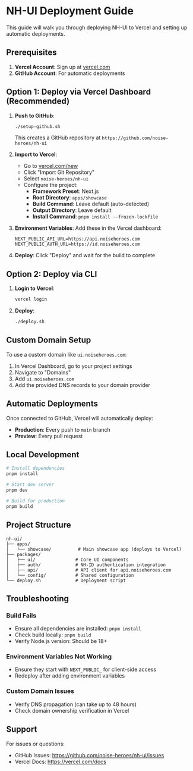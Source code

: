 # NH-UI Deployment Guide

This guide will walk you through deploying NH-UI to Vercel and setting up automatic deployments.

## Prerequisites

1. **Vercel Account**: Sign up at [vercel.com](https://vercel.com)
2. **GitHub Account**: For automatic deployments

## Option 1: Deploy via Vercel Dashboard (Recommended)

1. **Push to GitHub**:
   ```bash
   ./setup-github.sh
   ```
   This creates a GitHub repository at `https://github.com/noise-heroes/nh-ui`

2. **Import to Vercel**:
   - Go to [vercel.com/new](https://vercel.com/new)
   - Click "Import Git Repository"
   - Select `noise-heroes/nh-ui`
   - Configure the project:
     - **Framework Preset**: Next.js
     - **Root Directory**: `apps/showcase`
     - **Build Command**: Leave default (auto-detected)
     - **Output Directory**: Leave default
     - **Install Command**: `pnpm install --frozen-lockfile`

3. **Environment Variables**:
   Add these in the Vercel dashboard:
   ```
   NEXT_PUBLIC_API_URL=https://api.noiseheroes.com
   NEXT_PUBLIC_AUTH_URL=https://id.noiseheroes.com
   ```

4. **Deploy**: Click "Deploy" and wait for the build to complete

## Option 2: Deploy via CLI

1. **Login to Vercel**:
   ```bash
   vercel login
   ```

2. **Deploy**:
   ```bash
   ./deploy.sh
   ```

## Custom Domain Setup

To use a custom domain like `ui.noiseheroes.com`:

1. In Vercel Dashboard, go to your project settings
2. Navigate to "Domains"
3. Add `ui.noiseheroes.com`
4. Add the provided DNS records to your domain provider

## Automatic Deployments

Once connected to GitHub, Vercel will automatically deploy:
- **Production**: Every push to `main` branch
- **Preview**: Every pull request

## Local Development

```bash
# Install dependencies
pnpm install

# Start dev server
pnpm dev

# Build for production
pnpm build
```

## Project Structure

```
nh-ui/
├── apps/
│   └── showcase/          # Main showcase app (deploys to Vercel)
├── packages/
│   ├── ui/               # Core UI components
│   ├── auth/             # NH-ID authentication integration
│   ├── api/              # API client for api.noiseheroes.com
│   └── config/           # Shared configuration
└── deploy.sh             # Deployment script
```

## Troubleshooting

### Build Fails
- Ensure all dependencies are installed: `pnpm install`
- Check build locally: `pnpm build`
- Verify Node.js version: Should be 18+

### Environment Variables Not Working
- Ensure they start with `NEXT_PUBLIC_` for client-side access
- Redeploy after adding environment variables

### Custom Domain Issues
- Verify DNS propagation (can take up to 48 hours)
- Check domain ownership verification in Vercel

## Support

For issues or questions:
- GitHub Issues: https://github.com/noise-heroes/nh-ui/issues
- Vercel Docs: https://vercel.com/docs
